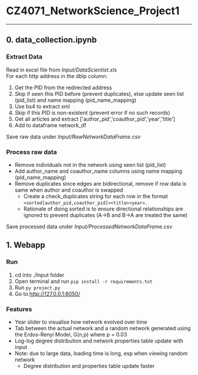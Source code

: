 # CZ4071_NetworkScience_Project1

---

## 0. data_collection.ipynb

### Extract Data

Read in excel file from _Input/DataScientist.xls_  
For each http address in the dblp column:

1. Get the PID from the redirected address
2. Skip if seen this PID before (prevent duplicates), else update seen list (pid_list) and name mapping (pid_name_mapping)
3. Use bs4 to extract xml
4. Skip if this PID is non-existent (prevent error if no such records)
5. Get all articles and extract ['author_pid','coauthor_pid','year','title']
6. Add to dataframe network_df

Save raw data under _Input/RawNetworkDataFrame.csv_

### Process raw data

-   Remove individuals not in the network using seen list (pid_list)
-   Add author_name and coauthor_name columns using name mapping (pid_name_mapping)
-   Remove duplicates since edges are bidirectional, remove if row data is same when author and coauthor is swapped
    -   Create a check_duplicates string for each row in the format `<sorted[author_pid,coauthor_pid]><title><year>.`
    -   Rationale of doing sorted is to ensure directional relationships are ignored to prevent duplicates (A->B and B->A are treated the same)

Save processed data under _Input/ProcessedNetworkDataFrame.csv_

## 1. Webapp

### Run

1. cd into ./Input folder
2. Open terminal and run `pip install -r requirements.txt`
3. Run `py project.py`
4. Go to <http://127.0.0.1:8050/>

### Features

-   Year slider to visualise how network evolved over time
-   Tab between the actual network and a random network generated using the Erdos-Renyi Model, G(n,p) where p = 0.03
-   Log-log degree distribution and network properties table update with input
-   Note: due to large data, loading time is long, esp when viewing random network
    -   Degree distribution and properties table update faster
